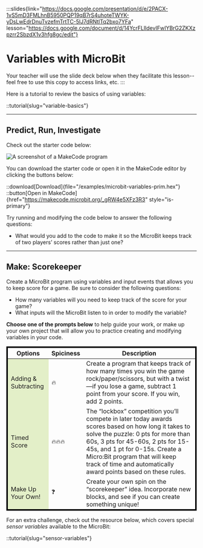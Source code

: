 :::slides{link="https://docs.google.com/presentation/d/e/2PACX-1vS5mD3FMLhnB5950PQP19qB7rS4uhoteTWYK-yDsLwEdrDnuTvzefmTrtTC-5lJ7dRNtlTq2bxo7YFa" lesson="https://docs.google.com/document/d/14YcrFLlldevIFwIYBrG2ZKXzpzrr2SbzdX1v3hfg8gc/edit"}
# Variables with MicroBit

Your teacher will use the slide deck below when they facilitate this lesson--feel free to use this copy to access links, etc.
:::

Here is a tutorial to review the basics of using variables:

::tutorial{slug="variable-basics"}

---

## Predict, Run, Investigate

Check out the starter code below:

<!-- ::makecode{id='_gRW4e5XFz3R3'} -->
![A screenshot of a MakeCode program](/variables-primm-image.png)

You can download the starter code or open it in the MakeCode editor by clicking the buttons below:

::download[Download]{file="/examples/microbit-variables-prim.hex"}
::button[Open in MakeCode]{href="https://makecode.microbit.org/_gRW4e5XFz3R3" style="is-primary"}

Try running and modifying the code below to answer the following questions:

- What would you add to the code to make it so the MicroBit keeps track of two players’ scores rather than just one?

---

## Make: Scorekeeper

Create a MicroBit program using variables and input events that allows you to keep score for a game. Be sure to consider the following questions:

- How many variables will you need to keep track of the score for your game?
- What inputs will the MicroBit listen to in order to modify the variable?

**Choose one of the prompts below** to help guide your work, or make up your own project that will allow you to practice creating and modifying variables in your code.

<table class='table' style='border: 3px solid black;'>
    <thead style='border: 1px solid black;'>
        <th>Options</th>
        <th>Spiciness</th>
        <th>Description</th>
    </thead>
    <tbody style='border: 1px solid black;'>
        <tr class='has-text-centered is-fullwidth'>
            <td class='is-narrow' style='background-color: #e3efc8;'>Adding & Subtracting</td>
            <td class='is-narrow'>🔥</td>
            <td class='has-text-left'>Create a program that keeps track of how many times you win the game rock/paper/scissors, but with a twist—if you lose a game, subtract 1 point from your score. If you win, add 2 points.</td>
        <tr>
        <tr class='has-text-centered is-fullwidth'>
            <td class='is-narrow' style='background-color: #e3efc8;'>Timed Score</td>
            <td class='is-narrow'>🔥🔥🔥</td>
            <td class='has-text-left'>The “lockbox” competition you’ll compete in later today awards scores based on how long it takes to solve the puzzle: 0 pts for more than 60s, 3 pts for 45-60s, 2 pts for 15-45s, and 1 pt for 0-15s. Create a Micro:Bit program that will keep track of time and automatically award points based on these rules.</td>
        <tr>
        <tr class='has-text-centered is-fullwidth'>
            <td class='is-narrow' style='background-color: #e3efc8;'>Make Up Your Own!</td>
            <td class='is-narrow'>❓</td>
            <td class='has-text-left'>Create your own spin on the “scorekeeper” idea. Incorporate new blocks, and see if you can create something unique!</td>
        <tr>
    </tbody>
</table>

For an extra challenge, check out the resource below, which covers special *sensor variables* available to the MicroBit:

::tutorial{slug="sensor-variables"}